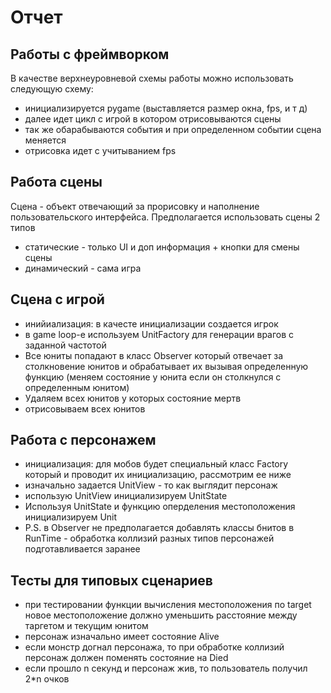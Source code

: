 # Отчет

## Работы с фреймворком

В качестве верхнеуровневой схемы работы можно использовать следующую схему:

* инициализируется pygame (выставляется размер окна, fps, и т д)
* далее идет цикл с игрой в котором отрисовываются сцены
* так же обарабываются события и при определенном событии сцена меняется
* отрисовка идет с учитыванием fps

## Работа сцены

Сцена - объект отвечающий за прорисовку и наполнение пользовательского интерфейса. Предполагается использовать сцены 2 типов

* статические - только UI и доп информация + кнопки для смены сцены
* динамический - сама игра

## Сцена с игрой

* инийиализация: в качесте инициализации создается игрок
* в game loop-e используем UnitFactory для генерации врагов с заданной частотой
* Все юниты попадают в класс Observer который отвечает за столкновение юнитов и обрабатывает их вызывая определенную функцию (меняем состояние у юнита если он столкнулся с определенным юнитом)
* Удаляем всех юнитов у которых состояние мертв
* отрисовываем всех юнитов

## Работа с персонажем

* инициализация: для мобов будет специальный класс Factory который и проводит их инициализацию, рассмотрим ее ниже
* изначально задается UnitView - то как выглядит персонаж
* использую UnitView инициализируем UnitState
* Используя UnitState и функцию оперделения местоположения инициализируем Unit
* P.S. в Observer не предполагается добавлять классы бнитов в RunTime - обработка коллизий разных типов персонажей подготавливается заранее

## Тесты для типовых сценариев

* при тестировании функции вычисления местоположения по target новое местоположение должно уменьшить расстояние между таргетом и текущим юнитом
* персонаж изначально имеет состояние Alive
* если монстр догнал персонажа, то при обработке коллизий персонаж должен поменять состояние на Died
* если прошло n секунд и персонаж жив, то пользователь получил 2*n очков
